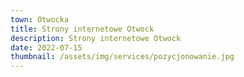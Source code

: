 ```yaml
---
town: Otwocka
title: Strony internetowe Otwock
description: Strony internetowe Otwock
date: 2022-07-15
thumbnail: /assets/img/services/pozycjonowanie.jpg
---
```


